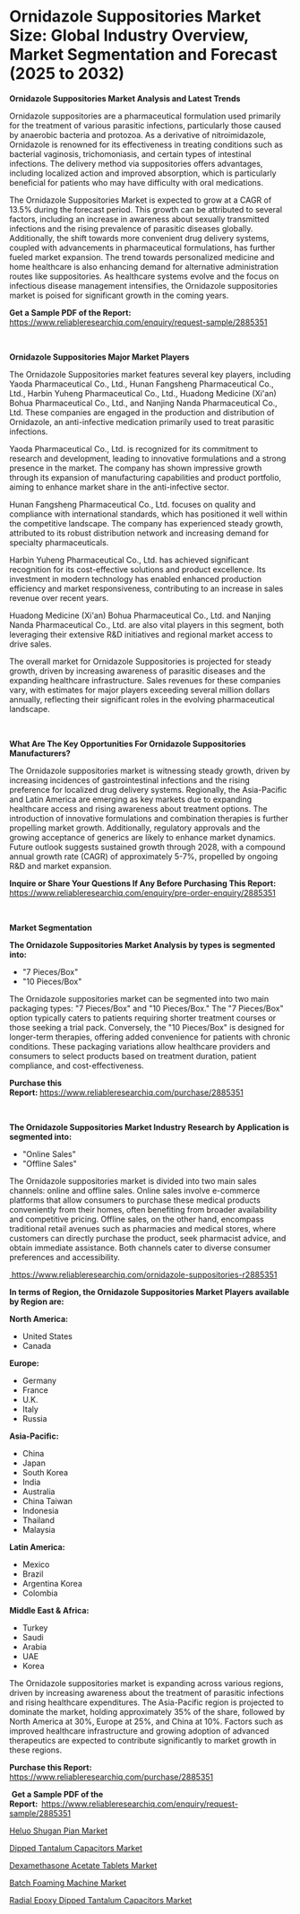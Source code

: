 <p><h1>Ornidazole Suppositories Market Size: Global Industry Overview, Market Segmentation and Forecast (2025 to 2032)</h1></p><p><strong>Ornidazole Suppositories Market Analysis and Latest Trends</strong></p>
<p><p>Ornidazole suppositories are a pharmaceutical formulation used primarily for the treatment of various parasitic infections, particularly those caused by anaerobic bacteria and protozoa. As a derivative of nitroimidazole, Ornidazole is renowned for its effectiveness in treating conditions such as bacterial vaginosis, trichomoniasis, and certain types of intestinal infections. The delivery method via suppositories offers advantages, including localized action and improved absorption, which is particularly beneficial for patients who may have difficulty with oral medications.</p><p>The Ornidazole Suppositories Market is expected to grow at a CAGR of 13.5% during the forecast period. This growth can be attributed to several factors, including an increase in awareness about sexually transmitted infections and the rising prevalence of parasitic diseases globally. Additionally, the shift towards more convenient drug delivery systems, coupled with advancements in pharmaceutical formulations, has further fueled market expansion. The trend towards personalized medicine and home healthcare is also enhancing demand for alternative administration routes like suppositories. As healthcare systems evolve and the focus on infectious disease management intensifies, the Ornidazole suppositories market is poised for significant growth in the coming years.</p></p>
<p><strong>Get a Sample PDF of the Report:&nbsp;</strong> <a href="https://www.reliableresearchiq.com/enquiry/request-sample/2885351?utm_campaign=1876&utm_medium=2&utm_source=Github&utm_content=ia&utm_term=13032025&utm_id=ornidazole-suppositories">https://www.reliableresearchiq.com/enquiry/request-sample/2885351</a></p>
<p>&nbsp;</p>
<p><strong>Ornidazole Suppositories Major Market Players</strong></p>
<p><p>The Ornidazole Suppositories market features several key players, including Yaoda Pharmaceutical Co., Ltd., Hunan Fangsheng Pharmaceutical Co., Ltd., Harbin Yuheng Pharmaceutical Co., Ltd., Huadong Medicine (Xi'an) Bohua Pharmaceutical Co., Ltd., and Nanjing Nanda Pharmaceutical Co., Ltd. These companies are engaged in the production and distribution of Ornidazole, an anti-infective medication primarily used to treat parasitic infections.</p><p>Yaoda Pharmaceutical Co., Ltd. is recognized for its commitment to research and development, leading to innovative formulations and a strong presence in the market. The company has shown impressive growth through its expansion of manufacturing capabilities and product portfolio, aiming to enhance market share in the anti-infective sector.</p><p>Hunan Fangsheng Pharmaceutical Co., Ltd. focuses on quality and compliance with international standards, which has positioned it well within the competitive landscape. The company has experienced steady growth, attributed to its robust distribution network and increasing demand for specialty pharmaceuticals.</p><p>Harbin Yuheng Pharmaceutical Co., Ltd. has achieved significant recognition for its cost-effective solutions and product excellence. Its investment in modern technology has enabled enhanced production efficiency and market responsiveness, contributing to an increase in sales revenue over recent years.</p><p>Huadong Medicine (Xi'an) Bohua Pharmaceutical Co., Ltd. and Nanjing Nanda Pharmaceutical Co., Ltd. are also vital players in this segment, both leveraging their extensive R&D initiatives and regional market access to drive sales. </p><p>The overall market for Ornidazole Suppositories is projected for steady growth, driven by increasing awareness of parasitic diseases and the expanding healthcare infrastructure. Sales revenues for these companies vary, with estimates for major players exceeding several million dollars annually, reflecting their significant roles in the evolving pharmaceutical landscape.</p></p>
<p>&nbsp;</p>
<p><strong>What Are The Key Opportunities For Ornidazole Suppositories Manufacturers?</strong></p>
<p><p>The Ornidazole suppositories market is witnessing steady growth, driven by increasing incidences of gastrointestinal infections and the rising preference for localized drug delivery systems. Regionally, the Asia-Pacific and Latin America are emerging as key markets due to expanding healthcare access and rising awareness about treatment options. The introduction of innovative formulations and combination therapies is further propelling market growth. Additionally, regulatory approvals and the growing acceptance of generics are likely to enhance market dynamics. Future outlook suggests sustained growth through 2028, with a compound annual growth rate (CAGR) of approximately 5-7%, propelled by ongoing R&D and market expansion.</p></p>
<p><strong>Inquire or Share Your Questions If Any Before Purchasing This Report:</strong> <a href="https://www.reliableresearchiq.com/enquiry/pre-order-enquiry/2885351?utm_campaign=1876&utm_medium=2&utm_source=Github&utm_content=ia&utm_term=13032025&utm_id=ornidazole-suppositories">https://www.reliableresearchiq.com/enquiry/pre-order-enquiry/2885351</a></p>
<p>&nbsp;</p>
<p><strong>Market Segmentation</strong></p>
<p><strong>The Ornidazole Suppositories Market Analysis by types is segmented into:</strong></p>
<p><ul><li>"7 Pieces/Box"</li><li>"10 Pieces/Box"</li></ul></p>
<p><p>The Ornidazole suppositories market can be segmented into two main packaging types: "7 Pieces/Box" and "10 Pieces/Box." The "7 Pieces/Box" option typically caters to patients requiring shorter treatment courses or those seeking a trial pack. Conversely, the "10 Pieces/Box" is designed for longer-term therapies, offering added convenience for patients with chronic conditions. These packaging variations allow healthcare providers and consumers to select products based on treatment duration, patient compliance, and cost-effectiveness.</p></p>
<p><strong>Purchase this Report:&nbsp;</strong><a href="https://www.reliableresearchiq.com/purchase/2885351?utm_campaign=1876&utm_medium=2&utm_source=Github&utm_content=ia&utm_term=13032025&utm_id=ornidazole-suppositories">https://www.reliableresearchiq.com/purchase/2885351</a></p>
<p>&nbsp;</p>
<p><strong>The Ornidazole Suppositories Market Industry Research by Application is segmented into:</strong></p>
<p><ul><li>"Online Sales"</li><li>"Offline Sales"</li></ul></p>
<p><p>The Ornidazole suppositories market is divided into two main sales channels: online and offline sales. Online sales involve e-commerce platforms that allow consumers to purchase these medical products conveniently from their homes, often benefiting from broader availability and competitive pricing. Offline sales, on the other hand, encompass traditional retail avenues such as pharmacies and medical stores, where customers can directly purchase the product, seek pharmacist advice, and obtain immediate assistance. Both channels cater to diverse consumer preferences and accessibility.</p></p>
<p><a href="https://www.reliableresearchiq.com/ornidazole-suppositories-r2885351?utm_campaign=1876&utm_medium=2&utm_source=Github&utm_content=ia&utm_term=13032025&utm_id=ornidazole-suppositories">&nbsp;https://www.reliableresearchiq.com/ornidazole-suppositories-r2885351</a></p>
<p><strong>In terms of Region, the Ornidazole Suppositories Market Players available by Region are:</strong></p>
<p>
    <p> <strong> North America: </strong>
        <ul>
            <li>United States</li>
            <li>Canada</li>
        </ul>
        </p> 
    <p> <strong> Europe: </strong>
        <ul>
            <li>Germany</li>
            <li>France</li>
            <li>U.K.</li>
            <li>Italy</li>
            <li>Russia</li>
        </ul>
        </p> 
    <p> <strong> Asia-Pacific: </strong>
        <ul>
            <li>China</li>
            <li>Japan</li>
            <li>South Korea</li>
            <li>India</li>
            <li>Australia</li>
            <li>China Taiwan</li>
            <li>Indonesia</li>
            <li>Thailand</li>
            <li>Malaysia</li>
        </ul>
        </p> 
    <p> <strong> Latin America: </strong>
        <ul>
            <li>Mexico</li>
            <li>Brazil</li>
            <li>Argentina Korea</li>
            <li>Colombia</li>
        </ul>
        </p> 
    <p> <strong> Middle East & Africa: </strong>
        <ul>
            <li>Turkey</li>
            <li>Saudi</li>
            <li>Arabia</li>
            <li>UAE</li>
            <li>Korea</li>
        </ul>
    </p>
    </p>
<p><p>The Ornidazole suppositories market is expanding across various regions, driven by increasing awareness about the treatment of parasitic infections and rising healthcare expenditures. The Asia-Pacific region is projected to dominate the market, holding approximately 35% of the share, followed by North America at 30%, Europe at 25%, and China at 10%. Factors such as improved healthcare infrastructure and growing adoption of advanced therapeutics are expected to contribute significantly to market growth in these regions.</p></p>
<p><strong>Purchase this Report: </strong><a href="https://www.reliableresearchiq.com/purchase/2885351?utm_campaign=1876&utm_medium=2&utm_source=Github&utm_content=ia&utm_term=13032025&utm_id=ornidazole-suppositories">https://www.reliableresearchiq.com/purchase/2885351</a></p>
<p>&nbsp;<strong>Get a Sample PDF of the Report:&nbsp;&nbsp;</strong><a href="https://www.reliableresearchiq.com/enquiry/request-sample/2885351?utm_campaign=1876&utm_medium=2&utm_source=Github&utm_content=ia&utm_term=13032025&utm_id=ornidazole-suppositories">https://www.reliableresearchiq.com/enquiry/request-sample/2885351</a></p>
<p><strong></strong></p>
<p><p><a href="https://github.com/totrisammir/Market-Research-Report-List-1/blob/main/heluo-shugan-pian-market.md?utm_campaign=1876&utm_medium=2&utm_source=Github&utm_content=ia&utm_term=13032025&utm_id=ornidazole-suppositories">Heluo Shugan Pian Market</a></p><p><a href="https://github.com/guyerkanakwu/Market-Research-Report-List-1/blob/main/dipped-tantalum-capacitors-market.md?utm_campaign=1876&utm_medium=2&utm_source=Github&utm_content=ia&utm_term=13032025&utm_id=ornidazole-suppositories">Dipped Tantalum Capacitors Market</a></p><p><a href="https://github.com/kemauteve/Market-Research-Report-List-1/blob/main/dexamethasone-acetate-tablets-market.md?utm_campaign=1876&utm_medium=2&utm_source=Github&utm_content=ia&utm_term=13032025&utm_id=ornidazole-suppositories">Dexamethasone Acetate Tablets Market</a></p><p><a href="https://github.com/latilsmickl8/Market-Research-Report-List-1/blob/main/batch-foaming-machine-market.md?utm_campaign=1876&utm_medium=2&utm_source=Github&utm_content=ia&utm_term=13032025&utm_id=ornidazole-suppositories">Batch Foaming Machine Market</a></p><p><a href="https://github.com/haklagjbj/Market-Research-Report-List-1/blob/main/radial-epoxy-dipped-tantalum-capacitors-market.md?utm_campaign=1876&utm_medium=2&utm_source=Github&utm_content=ia&utm_term=13032025&utm_id=ornidazole-suppositories">Radial Epoxy Dipped Tantalum Capacitors Market</a></p></p>